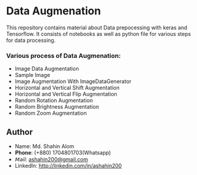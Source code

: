 #  Data Augmenation

This repository contains material about Data prepocessing with keras and Tensorflow. 
It consists of notebooks as well as python file for various steps for data processing.

### Various process of Data Augmenation:
+ Image Data Augmentation
+ Sample Image
+ Image Augmentation With ImageDataGenerator
+ Horizontal and Vertical Shift Augmentation
+ Horizontal and Vertical Flip Augmentation
+ Random Rotation Augmentation
+ Random Brightness Augmentation
+ Random Zoom Augmentation

## Author
+ Name: Md. Shahin Alom
+ 𝐏𝐡𝐨𝐧𝐞:   (+880) 1704801703(Whatsapp)
+ 𝘔𝘢𝘪𝘭:     ashahin200@gmail.com
+ LinkedIn: http://linkedin.com/in/ashahin200
